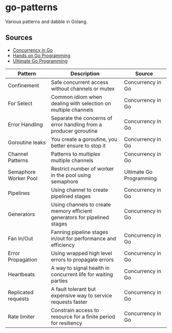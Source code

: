 # go-patterns
Various patterns and dabble in Golang.

## Sources
- [Concurrency in Go](https://www.oreilly.com/library/view/concurrency-in-go/9781491941294/)
- [Hands on Go Programming](https://books.google.co.in/books/about/Hands_on_Go_Programming.html?id=Q3whEAAAQBAJ&redir_esc=y)
- [Ultimate Go Programming](https://learning.oreilly.com/videos/ultimate-go-programming)

| Pattern | Description | Source | 
| --- | --- | --- | 
| Confinement | Safe concurrent access without channels or mutex | Concurrency in Go | 
| For Select | Common idiom when dealing with selection on multiple channels | Concurrency in Go |
| Error Handling | Separate the concerns of error handling from a producer goroutine | Concurrency in Go |
| Goroutine leaks | You create a goroutine, you better ensure to stop it | Concurrency in Go |
| Channel Patterns | Patterns to multiplex multiple channels | Concurrency in Go |
| Semaphore Worker Pool | Restrict number of worker in the pool using semaphore | Ultimate Go Programming |
| Pipelines | Using channel to create pipelined stages | Concurrency in Go |
| Generators | Using channels to create memory efficient generators for pipelined stages | Concurrency in Go |
| Fan In/Out | Fanning pipeline stages in/out for performance and efficiency | Concurrency in Go |
| Error Propagation | Using wrapped high level errors to propagate errors | Concurrency in Go |
| Heartbeats | A way to signal health in concurrent life for waiting parties | Concurrency in Go |
| Replicated requests | A fault tolerant but expensive way to service requests faster | Concurrency in Go |
| Rate limiter | Constrain access to resource for a finite period for resiliency | Concurrency in Go |


